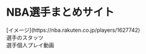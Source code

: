 <h1>NBA選手まとめサイト </h1>  
[イメージ](https://nba.rakuten.co.jp/players/1627742)<br>
選手のスタッツ<br> 
選手個人プレイ動画 <br>



